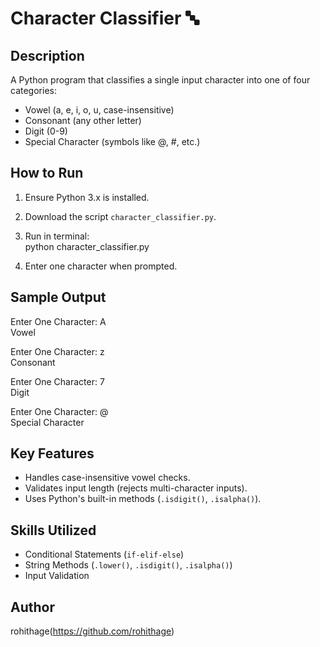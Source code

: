 
# Character Classifier 🔤  

## Description  
A Python program that classifies a single input character into one of four categories:  
- Vowel (a, e, i, o, u, case-insensitive)  
- Consonant (any other letter)  
- Digit (0-9)  
- Special Character (symbols like @, #, etc.)  

## How to Run  
1. Ensure Python 3.x is installed.  
2. Download the script `character_classifier.py`.  
3. Run in terminal:  
   python character_classifier.py
     
4. Enter one character when prompted.  

## Sample Output  

Enter One Character: A  
Vowel  

Enter One Character: z  
Consonant  

Enter One Character: 7  
Digit  

Enter One Character: @  
Special Character  
  

## Key Features  
- Handles case-insensitive vowel checks.  
- Validates input length (rejects multi-character inputs).  
- Uses Python's built-in methods (`.isdigit()`, `.isalpha()`).  

## Skills Utilized  
- Conditional Statements (`if-elif-else`)  
- String Methods (`.lower()`, `.isdigit()`, `.isalpha()`)  
- Input Validation  

## Author  
rohithage(https://github.com/rohithage)  
